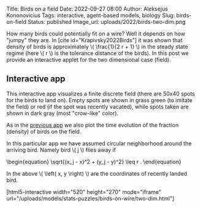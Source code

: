 Title: Birds on a field
Date: 2022-09-27 08:00
Author: Aleksejus Kononovicius
Tags: interactive, agent-based models, biology
Slug: birds-on-field
Status: published
Image_url: uploads/2022/birds-two-dim.png

How many birds could potentially fit on a wire? Well it depends on how
"jumpy" they are. In [cite id="Krapivsky2022Birds"] it was shown that
density of birds is approximately \\\( \frac{1}{2 r + 1} \\\) in the steady
state regime (here \\\( r \\\) is the tolerance distance of the birds). In
this post we provide an interactive applet for the two dimensional case
(field).
<!--more-->

## Interactive app

This interactive app visualizes a finite discrete field (there are 50x40
spots for the birds to land on). Empty spots are shown in grass green (to
imitate the field) or red (if the spot was recently vacated), while spots
taken are shown in dark gray (most "crow-like" color).

As in the [previous app]({filename}/articles/2022/birds-on-wire.md) we also
plot the time evolution of the fraction (density) of birds on the field.

In this particular app we have assumed circular neighborhood around the
arriving bird. Namely bird \\\( j \\\) flies away if

\begin{equation}
    \sqrt{(x\_j - x)^2 + (y\_j - y)^2} \leq r .
\end{equation}

In the above \\\( \left( x, y \right) \\\) are the coordinates of recently
landed bird.

[html5-interactive width="520" height="270" mode="iframe"
url="/uploads/models/stats-puzzles/birds-on-wire/two-dim.html"]
